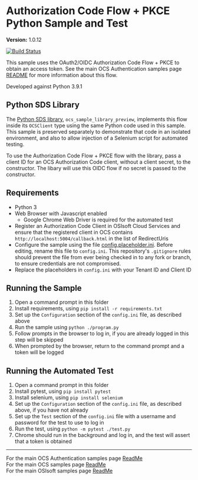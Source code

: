 # Authorization Code Flow + PKCE Python Sample and Test

**Version:** 1.0.12

[![Build Status](https://dev.azure.com/osieng/engineering/_apis/build/status/product-readiness/OCS/osisoft.sample-ocs-authentication_authorization-python?repoName=osisoft%2Fsample-ocs-authentication_authorization-python&branchName=main)](https://dev.azure.com/osieng/engineering/_build/latest?definitionId=2611&repoName=osisoft%2Fsample-ocs-authentication_authorization-python&branchName=main)

This sample uses the OAuth2/OIDC Authorization Code Flow + PKCE to obtain an access token. See the main OCS Authentication samples page [README](https://github.com/osisoft/OSI-Samples-OCS/blob/main/docs/AUTHENTICATION_README.md) for more information about this flow.

Developed against Python 3.9.1

## Python SDS Library

The [Python SDS library](https://github.com/osisoft/sample-ocs-sample_libraries-python), `ocs_sample_library_preview`, implements this flow inside its `OCSClient` type using the same Python code used in this sample. This sample is preserved separately to demonstrate that code in an isolated environment, and also to allow injection of a Selenium script for automated testing.

To use the Authorization Code Flow + PKCE flow with the library, pass a client ID for an OCS Authorization Code client, without a client secret, to the constructor. The libary will use this OIDC flow if no secret is passed to the constructor.

## Requirements

- Python 3
- Web Browser with Javascript enabled
  - Google Chrome Web Driver is required for the automated test
- Register an Authorization Code Client in OSIsoft Cloud Services and ensure that the registered client in OCS contains `http://localhost:5004/callback.html` in the list of RedirectUris
- Configure the sample using the file [config.placeholder.ini](config.placeholder.ini). Before editing, rename this file to `config.ini`. This repository's `.gitignore` rules should prevent the file from ever being checked in to any fork or branch, to ensure credentials are not compromised.
- Replace the placeholders in `config.ini` with your Tenant ID and Client ID

## Running the Sample

1. Open a command prompt in this folder
1. Install requirements, using `pip install -r requirements.txt`
1. Set up the `Configuration` section of the `config.ini` file, as described above
1. Run the sample using `python ./program.py`
1. Follow prompts in the browser to log in, if you are already logged in this step will be skipped
1. When prompted by the browser, return to the command prompt and a token will be logged

## Running the Automated Test

1. Open a command prompt in this folder
1. Install pytest, using `pip install pytest`
1. Install selenium, using `pip install selenium`
1. Set up the `Configuration` section of the `config.ini` file, as described above, if you have not already
1. Set up the `Test` section of the `config.ini` file with a username and password for the test to use to log in
1. Run the test, using `python -m pytest ./test.py`
1. Chrome should run in the background and log in, and the test will assert that a token is obtained

---

For the main OCS Authentication samples page [ReadMe](https://github.com/osisoft/OSI-Samples-OCS/blob/main/docs/AUTHENTICATION.md)  
For the main OCS samples page [ReadMe](https://github.com/osisoft/OSI-Samples-OCS)  
For the main OSIsoft samples page [ReadMe](https://github.com/osisoft/OSI-Samples)
